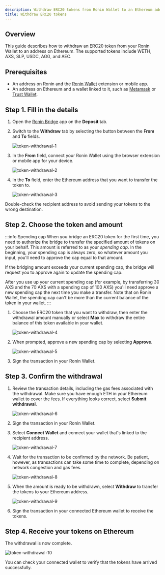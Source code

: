 ```yaml
---
description: Withdraw ERC20 tokens from Ronin Wallet to an Ethereum address using Ronin Bridge.
title: Withdraw ERC20 tokens
---
```


## Overview

This guide describes how to withdraw an ERC20 token from your Ronin Wallet to an address on Ethereum. The supported tokens include WETH, AXS, SLP, USDC, AGG, and АЕС.

## Prerequisites

* An address on Ronin and the [Ronin Wallet](https://wallet.roninchain.com) extension or mobile app.
* An address on Ethereum and a wallet linked to it, such as [Metamask](https://metamask.io/) or [Trust Wallet](https://trustwallet.com/).

## Step 1. Fill in the details

1. Open the [Ronin Bridge](https://app.roninchain.com/bridge) app on the **Deposit** tab.
2. Switch to the **Withdraw** tab by selecting the button between the **From** and **To** fields.

   ![token-withdrawal-1](../assets/token-withdrawal-1.png)

3. In the **From** field, connect your Ronin Wallet using the browser extension or mobile app for your device.

   ![token-withdrawal-2](../assets/token-withdrawal-2.png)

4. In the **To** field, enter the Ethereum address that you want to transfer the token to.

   ![token-withdrawal-3](../assets/token-withdrawal-3.png)

Double-check the recipient address to avoid sending your tokens to the wrong destination.

## Step 2. Choose the token and amount

:::info Spending cap
When you bridge an ERC20 token for the first time, you need to authorize the bridge to transfer the specified amount of tokens on your behalf. This amount is referred to as your *spending cap*. In the beginning, your spending cap is always zero, so whatever amount you input, you'll need to approve the cap equal to that amount.

If the bridging amount exceeds your current spending cap, the bridge will request you to approve again to update the spending cap.

After you use up your current spending cap (for example, by transferring 30 AXS and the 70 AXS with a spending cap of 100 AXS) you'll need approve a new spending cap the next time you make a transfer. Note that on Ronin Wallet, the spending cap can't be more than the current balance of the token in your wallet.
:::

1. Choose the ERC20 token that you want to withdraw, then enter the withdrawal amount manually or select **Max** to withdraw the entire balance of this token available in your wallet.

   ![token-withdrawal-4](../assets/token-withdrawal-4.png)

2. When prompted, approve a new spending cap by selecting **Approve**.

   ![token-withdrawal-5](../assets/token-withdrawal-5.png)

3. Sign the transaction in your Ronin Wallet.

## Step 3. Confirm the withdrawal

1. Review the transaction details, including the gas fees associated with the withdrawal. Make sure you have enough ETH in your Ethereum wallet to cover the fees. If everything looks correct, select **Submit withdrawal**.

   ![token-withdrawal-6](../assets/token-withdrawal-6.png)

2. Sign the transaction in your Ronin Wallet.
3. Select **Connect Wallet** and connect your wallet that's linked to the recipient address.

   ![token-withdrawal-7](../assets/token-withdrawal-7.png)

4. Wait for the transaction to be confirmed by the network. Be patient, however, as transactions can take some time to complete, depending on network congestion and gas fees.

   ![token-withdrawal-8](../assets/token-withdrawal-8.png)

5. When the amount is ready to be withdrawn, select **Withdraw** to transfer the tokens to your Ethereum address.

   ![token-withdrawal-9](../assets/token-withdrawal-9.png)

6. Sign the transaction in your connected Ethereum wallet to receive the tokens.

## Step 4. Receive your tokens on Ethereum

The withdrawal is now complete.

![token-withdrawal-10](../assets/token-withdrawal-10.png)

You can check your connected wallet to verify that the tokens have arrived successfully.
